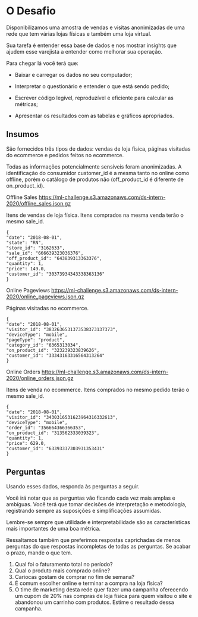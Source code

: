# O Desafio
Disponibilizamos uma amostra de vendas e visitas anonimizadas de uma rede que tem várias lojas físicas e também uma loja virtual.

Sua tarefa é entender essa base de dados e nos mostrar insights que ajudem esse varejista a
entender como melhorar sua operação.

Para chegar lá você terá que:

- Baixar e carregar os dados no seu computador;

- Interpretar o questionário e entender o que está sendo pedido;

- Escrever código legível, reproduzível e eficiente para calcular as métricas;

- Apresentar os resultados com as tabelas e gráficos apropriados.

## Insumos

São fornecidos três tipos de dados: vendas de loja física, páginas visitadas do ecommerce e
pedidos feitos no ecommerce.

Todas as informações potencialmente sensíveis foram anonimizadas. A identificação do
consumidor customer_id é a mesma tanto no online como offline, porém o catálogo de
produtos não (off_product_id é diferente de on_product_id).

Offline Sales
https://ml-challenge.s3.amazonaws.com/ds-intern-2020/offline_sales.json.gz

Itens de vendas de loja física. Itens comprados na mesma venda terão o mesmo sale_id.
```
{
"date": "2018-08-01",
"state": "RN",
"store_id": "3162633",
"sale_id": "666639323036376",
"off_product_id": "643839313363376",
"quantity": 1,
"price": 149.0,
"customer_id": "30373934343338363136"
}
```
Online Pageviews
https://ml-challenge.s3.amazonaws.com/ds-intern-2020/online_pageviews.json.gz

Páginas visitadas no ecommerce.
```
{
"date": "2018-08-01",
"visitor_id": "3832636531373538373137373",
"deviceType": "mobile",
"pageType": "product",
"category_id": "6365313034",
"on_product_id": "323239323839626",
"customer_id": "33343163316564313264"
}
```
Online Orders
https://ml-challenge.s3.amazonaws.com/ds-intern-2020/online_orders.json.gz

Itens de venda no ecommerce. Itens comprados no mesmo pedido terão o mesmo sale_id.
```
{
"date": "2018-08-01",
"visitor_id": "3430316531623964316332613",
"deviceType": "mobile",
"order_id": "356664366366353",
"on_product_id": "313562333039323",
"quantity": 1,
"price": 629.0,
"customer_id": "63393337303931353431"
}
```
## Perguntas

Usando esses dados, responda às perguntas a seguir.

Você irá notar que as perguntas vão ficando cada vez mais amplas e ambíguas. Você terá que
tomar decisões de interpretação e metodologia, registrando sempre as suposições e
simplificações assumidas.

Lembre-se sempre que utilidade e interpretabilidade são as características mais importantes de
uma boa métrica.

Ressaltamos também que preferimos respostas caprichadas de menos perguntas do que
respostas incompletas de todas as perguntas. Se acabar o prazo, mande o que tem.

1. Qual foi o faturamento total no período?
2. Qual o produto mais comprado online?
3. Cariocas gostam de comprar no fim de semana?
4. É comum escolher online e terminar a compra na loja física?
5. O time de marketing desta rede quer fazer uma campanha oferecendo
um cupom de 20% nas compras de loja física para quem visitou o site e
abandonou um carrinho com produtos. Estime o resultado dessa
campanha.

